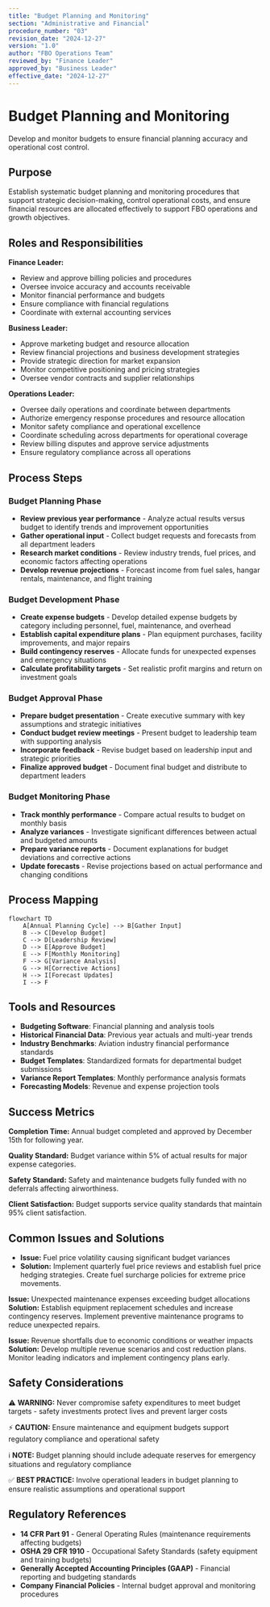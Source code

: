 ```yaml
---
title: "Budget Planning and Monitoring"
section: "Administrative and Financial"
procedure_number: "03"
revision_date: "2024-12-27"
version: "1.0"
author: "FBO Operations Team"
reviewed_by: "Finance Leader"
approved_by: "Business Leader"
effective_date: "2024-12-27"
---
```


# Budget Planning and Monitoring

Develop and monitor budgets to ensure financial planning accuracy and operational cost control.

## Purpose

Establish systematic budget planning and monitoring procedures that support strategic decision-making, control operational costs, and ensure financial resources are allocated effectively to support FBO operations and growth objectives.

## Roles and Responsibilities

**Finance Leader:**

- Review and approve billing policies and procedures
- Oversee invoice accuracy and accounts receivable
- Monitor financial performance and budgets
- Ensure compliance with financial regulations
- Coordinate with external accounting services

**Business Leader:**

- Approve marketing budget and resource allocation
- Review financial projections and business development strategies
- Provide strategic direction for market expansion
- Monitor competitive positioning and pricing strategies
- Oversee vendor contracts and supplier relationships

**Operations Leader:**

- Oversee daily operations and coordinate between departments
- Authorize emergency response procedures and resource allocation
- Monitor safety compliance and operational excellence
- Coordinate scheduling across departments for operational coverage
- Review billing disputes and approve service adjustments
- Ensure regulatory compliance across all operations
## Process Steps

### Budget Planning Phase

- **Review previous year performance** - Analyze actual results versus budget to identify trends and improvement opportunities
- **Gather operational input** - Collect budget requests and forecasts from all department leaders
- **Research market conditions** - Review industry trends, fuel prices, and economic factors affecting operations
- **Develop revenue projections** - Forecast income from fuel sales, hangar rentals, maintenance, and flight training

### Budget Development Phase

- **Create expense budgets** - Develop detailed expense budgets by category including personnel, fuel, maintenance, and overhead
- **Establish capital expenditure plans** - Plan equipment purchases, facility improvements, and major repairs
- **Build contingency reserves** - Allocate funds for unexpected expenses and emergency situations
- **Calculate profitability targets** - Set realistic profit margins and return on investment goals

### Budget Approval Phase

- **Prepare budget presentation** - Create executive summary with key assumptions and strategic initiatives
- **Conduct budget review meetings** - Present budget to leadership team with supporting analysis
- **Incorporate feedback** - Revise budget based on leadership input and strategic priorities
- **Finalize approved budget** - Document final budget and distribute to department leaders

### Budget Monitoring Phase

- **Track monthly performance** - Compare actual results to budget on monthly basis
- **Analyze variances** - Investigate significant differences between actual and budgeted amounts
- **Prepare variance reports** - Document explanations for budget deviations and corrective actions
- **Update forecasts** - Revise projections based on actual performance and changing conditions

## Process Mapping

```mermaid
flowchart TD
    A[Annual Planning Cycle] --> B[Gather Input]
    B --> C[Develop Budget]
    C --> D[Leadership Review]
    D --> E[Approve Budget]
    E --> F[Monthly Monitoring]
    F --> G[Variance Analysis]
    G --> H[Corrective Actions]
    H --> I[Forecast Updates]
    I --> F
```

## Tools and Resources

- **Budgeting Software**: Financial planning and analysis tools
- **Historical Financial Data**: Previous year actuals and multi-year trends
- **Industry Benchmarks**: Aviation industry financial performance standards
- **Budget Templates**: Standardized formats for departmental budget submissions
- **Variance Report Templates**: Monthly performance analysis formats
- **Forecasting Models**: Revenue and expense projection tools

## Success Metrics

**Completion Time:** Annual budget completed and approved by December 15th for following year.

**Quality Standard:** Budget variance within 5% of actual results for major expense categories.

**Safety Standard:** Safety and maintenance budgets fully funded with no deferrals affecting airworthiness.

**Client Satisfaction:** Budget supports service quality standards that maintain 95% client satisfaction.

## Common Issues and Solutions

- **Issue:** Fuel price volatility causing significant budget variances
- **Solution:** Implement quarterly fuel price reviews and establish fuel price hedging strategies. Create fuel surcharge policies for extreme price movements.




**Issue:** Unexpected maintenance expenses exceeding budget allocations
**Solution:** Establish equipment replacement schedules and increase contingency reserves. Implement preventive maintenance programs to reduce unexpected repairs.

**Issue:** Revenue shortfalls due to economic conditions or weather impacts
**Solution:** Develop multiple revenue scenarios and cost reduction plans. Monitor leading indicators and implement contingency plans early.

## Safety Considerations

⚠️ **WARNING:** Never compromise safety expenditures to meet budget targets - safety investments protect lives and prevent larger costs



⚡ **CAUTION:** Ensure maintenance and equipment budgets support regulatory compliance and operational safety

ℹ️ **NOTE:** Budget planning should include adequate reserves for emergency situations and regulatory compliance

✅ **BEST PRACTICE:** Involve operational leaders in budget planning to ensure realistic assumptions and operational support

## Regulatory References

- **14 CFR Part 91** - General Operating Rules (maintenance requirements affecting budgets)
- **OSHA 29 CFR 1910** - Occupational Safety Standards (safety equipment and training budgets)
- **Generally Accepted Accounting Principles (GAAP)** - Financial reporting and budgeting standards
- **Company Financial Policies** - Internal budget approval and monitoring procedures
